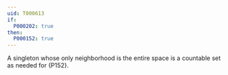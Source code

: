 ```yaml
---
uid: T000613
if:
  P000202: true
then:
  P000152: true
---
```


A singleton whose only neighborhood is the entire space is a countable set as needed for {P152}.

